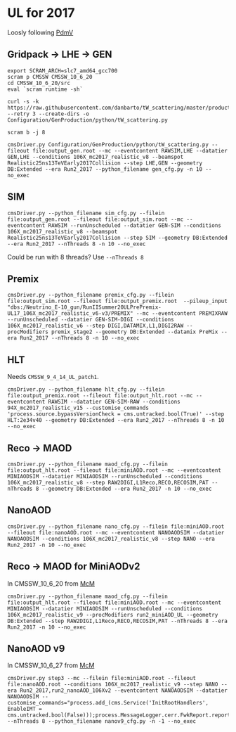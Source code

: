# UL for 2017

Loosly following [PdmV](https://twiki.cern.ch/twiki/bin/viewauth/CMS/PdmVLegacy2017Analysis)

## Gridpack -> LHE -> GEN

```
export SCRAM_ARCH=slc7_amd64_gcc700
scram p CMSSW CMSSW_10_6_20
cd CMSSW_10_6_20/src
eval `scram runtime -sh`

curl -s -k https://raw.githubusercontent.com/danbarto/tW_scattering/master/production/psets/tW_scattering.py --retry 3 --create-dirs -o Configuration/GenProduction/python/tW_scattering.py

scram b -j 8
```

```
cmsDriver.py Configuration/GenProduction/python/tW_scattering.py --fileout file:output_gen.root --mc --eventcontent RAWSIM,LHE --datatier GEN,LHE --conditions 106X_mc2017_realistic_v8 --beamspot Realistic25ns13TeVEarly2017Collision --step LHE,GEN --geometry DB:Extended --era Run2_2017 --python_filename gen_cfg.py -n 10 --no_exec
```

## SIM

```
cmsDriver.py --python_filename sim_cfg.py --filein file:output_gen.root --fileout file:output_sim.root --mc --eventcontent RAWSIM --runUnscheduled --datatier GEN-SIM --conditions 106X_mc2017_realistic_v8 --beamspot Realistic25ns13TeVEarly2017Collision --step SIM --geometry DB:Extended --era Run2_2017 --nThreads 8 -n 10 --no_exec
```

Could be run with 8 threads? Use `--nThreads 8`

## Premix

```
cmsDriver.py --python_filename premix_cfg.py --filein file:output_sim.root --fileout file:output_premix.root  --pileup_input "dbs:/Neutrino_E-10_gun/RunIISummer20ULPrePremix-UL17_106X_mc2017_realistic_v6-v3/PREMIX" --mc --eventcontent PREMIXRAW --runUnscheduled --datatier GEN-SIM-DIGI --conditions 106X_mc2017_realistic_v6 --step DIGI,DATAMIX,L1,DIGI2RAW --procModifiers premix_stage2 --geometry DB:Extended --datamix PreMix --era Run2_2017 --nThreads 8 -n 10 --no_exec
```

## HLT

Needs `CMSSW_9_4_14_UL_patch1`.
```
cmsDriver.py --python_filename hlt_cfg.py --filein file:output_premix.root --fileout file:output_hlt.root --mc --eventcontent RAWSIM --datatier GEN-SIM-RAW --conditions 94X_mc2017_realistic_v15 --customise_commands 'process.source.bypassVersionCheck = cms.untracked.bool(True)' --step HLT:2e34v40 --geometry DB:Extended --era Run2_2017 --nThreads 8 -n 10 --no_exec
```

## Reco -> MAOD

```
cmsDriver.py --python_filename maod_cfg.py --filein file:output_hlt.root --fileout file:miniAOD.root --mc --eventcontent MINIAODSIM --datatier MINIAODSIM --runUnscheduled --conditions 106X_mc2017_realistic_v8 --step RAW2DIGI,L1Reco,RECO,RECOSIM,PAT --nThreads 8 --geometry DB:Extended --era Run2_2017 -n 10 --no_exec
```

## NanoAOD

```
cmsDriver.py --python_filename nano_cfg.py --filein file:miniAOD.root --fileout file:nanoAOD.root --mc --eventcontent NANOAODSIM --datatier NANOAODSIM --conditions 106X_mc2017_realistic_v8 --step NANO --era Run2_2017 -n 10 --no_exec
```


## Reco -> MAOD for MiniAODv2

In CMSSW_10_6_20
from [McM](https://cms-pdmv.cern.ch/mcm/public/restapi/requests/get_test/TOP-RunIISummer20UL17MiniAODv2-00138)

```
cmsDriver.py --python_filename maod_cfg.py --filein file:output_hlt.root --fileout file:miniAOD.root --mc --eventcontent MINIAODSIM --datatier MINIAODSIM --runUnscheduled --conditions 106X_mc2017_realistic_v9 --procModifiers run2_miniAOD_UL --geometry DB:Extended --step RAW2DIGI,L1Reco,RECO,RECOSIM,PAT --nThreads 8 --era Run2_2017 -n 10 --no_exec
```

## NanoAOD v9

In CMSSW_10_6_27
from [McM](https://cms-pdmv.cern.ch/mcm/public/restapi/requests/get_test/TOP-RunIISummer20UL17NanoAODv9-00102)

``` shell
cmsDriver.py step3 --mc --filein file:miniAOD.root --fileout file:nanoAOD.root --conditions 106X_mc2017_realistic_v9 --step NANO --era Run2_2017,run2_nanoAOD_106Xv2 --eventcontent NANOAODSIM --datatier NANOAODSIM --customise_commands="process.add_(cms.Service('InitRootHandlers', EnableIMT = cms.untracked.bool(False)));process.MessageLogger.cerr.FwkReport.reportEvery=100" --nThreads 8 --python_filename nanov9_cfg.py -n -1 --no_exec
```

